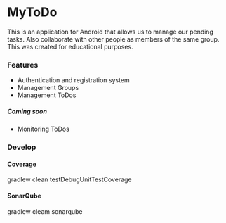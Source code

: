 # MyToDo
This is an application for Android that allows us to manage our pending tasks. 
Also collaborate with other people as members of the same group.
This was created for educational purposes. 

### Features
* Authentication and registration system
* Management Groups
* Management ToDos
##### Coming soon
* Monitoring ToDos


### Develop

#### Coverage
gradlew clean testDebugUnitTestCoverage

#### SonarQube
gradlew cleam sonarqube